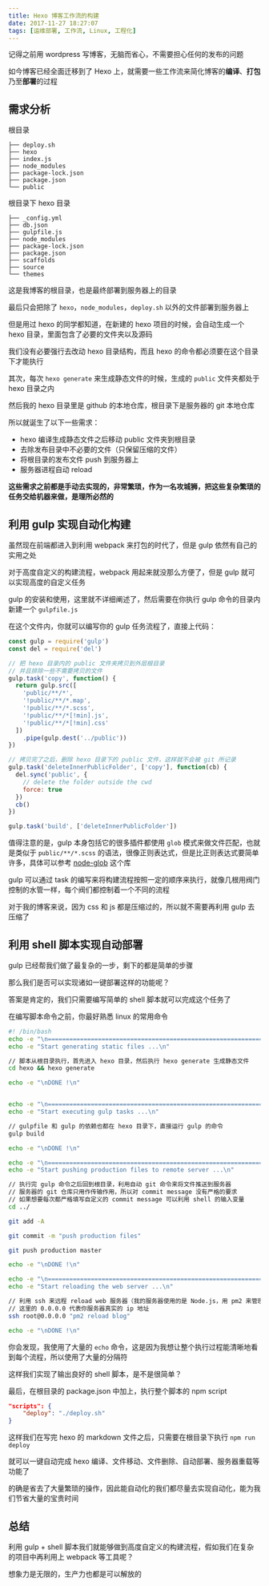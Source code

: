 ```yaml
---
title: Hexo 博客工作流的构建
date: 2017-11-27 18:27:07
tags: [运维部署, 工作流, Linux, 工程化]
---
```


记得之前用 wordpress 写博客，无脑而省心，不需要担心任何的发布的问题

如今博客已经全面迁移到了 Hexo 上，就需要一些工作流来简化博客的**编译**、**打包**乃至**部署**的过程

## 需求分析

根目录

```
├── deploy.sh
├── hexo
├── index.js
├── node_modules
├── package-lock.json
├── package.json
└── public
```

根目录下 hexo 目录

```
├── _config.yml
├── db.json
├── gulpfile.js
├── node_modules
├── package-lock.json
├── package.json
├── scaffolds
├── source
└── themes
```

这是我博客的根目录，也是最终部署到服务器上的目录

最后只会把除了 `hexo`，`node_modules`，`deploy.sh` 以外的文件部署到服务器上

但是用过 hexo 的同学都知道，在新建的 hexo 项目的时候，会自动生成一个 hexo 目录，里面包含了必要的文件夹以及源码

我们没有必要强行去改动 hexo 目录结构，而且 hexo 的命令都必须要在这个目录下才能执行

其次，每次 `hexo generate` 来生成静态文件的时候，生成的 `public` 文件夹都处于 hexo 目录之内

然后我的 hexo 目录里是 github 的本地仓库，根目录下是服务器的 git 本地仓库

所以就诞生了以下一些需求：

* hexo 编译生成静态文件之后移动 public 文件夹到根目录
* 去除发布目录中不必要的文件（只保留压缩的文件）
* 将根目录的发布文件 push 到服务器上
* 服务器进程自动 reload

**这些需求之前都是手动去实现的，非常繁琐，作为一名攻城狮，把这些复杂繁琐的任务交给机器来做，是理所必然的**

## 利用 gulp 实现自动化构建

虽然现在前端都进入到利用 webpack 来打包的时代了，但是 gulp 依然有自己的实用之处

对于高度自定义的构建流程，webpack 用起来就没那么方便了，但是 gulp 就可以实现高度的自定义任务

gulp 的安装和使用，这里就不详细阐述了，然后需要在你执行 gulp 命令的目录内新建一个 `gulpfile.js`

在这个文件内，你就可以编写你的 gulp 任务流程了，直接上代码：

```js
const gulp = require('gulp')
const del = require('del')

// 把 hexo 目录内的 public 文件夹拷贝到外层根目录
// 并且排除一些不需要拷贝的文件
gulp.task('copy', function() {
  return gulp.src([
    'public/**/*',
    '!public/**/*.map',
    '!public/**/*.scss',
    '!public/**/*[!min].js',
    '!public/**/*[!min].css'
  ])
    .pipe(gulp.dest('../public'))
})

// 拷贝完了之后，删除 hexo 目录下的 public 文件，这样就不会被 git 所记录
gulp.task('deleteInnerPublicFolder', ['copy'], function(cb) {
  del.sync('public', {
    // delete the folder outside the cwd
    force: true
  })
  cb()
})

gulp.task('build', ['deleteInnerPublicFolder'])
```

值得注意的是，gulp 本身包括它的很多插件都使用 `glob` 模式来做文件匹配，也就是类似于 `public/**/*.scss` 的语法，很像正则表达式，但是比正则表达式要简单许多，具体可以参考 [node-glob](https://github.com/isaacs/node-glob) 这个库

gulp 可以通过 task 的编写来将构建流程按照一定的顺序来执行，就像几根用阀门控制的水管一样，每个阀们都控制着一个不同的流程

对于我的博客来说，因为 css 和 js 都是压缩过的，所以就不需要再利用 gulp 去压缩了

## 利用 shell 脚本实现自动部署

gulp 已经帮我们做了最复杂的一步，剩下的都是简单的步骤

那么我们是否可以实现诸如一键部署这样的功能呢？

答案是肯定的，我们只需要编写简单的 shell 脚本就可以完成这个任务了

在编写脚本命令之前，你最好熟悉 linux 的常用命令

``` bash
#! /bin/bash
echo -e "\n===================================================================\n"
echo -e "Start generating static files ...\n"

// 脚本从根目录执行，首先进入 hexo 目录，然后执行 hexo generate 生成静态文件
cd hexo && hexo generate

echo -e "\nDONE !\n"


echo -e "\n===================================================================\n"
echo -e "Start executing gulp tasks ...\n"

// gulpfile 和 gulp 的依赖也都在 hexo 目录下，直接运行 gulp 的命令
gulp build

echo -e "\nDONE !\n"

echo -e "\n===================================================================\n"
echo -e "Start pushing production files to remote server ...\n"

// 执行完 gulp 命令之后回到根目录，利用自动 git 命令来将文件推送到服务器
// 服务器的 git 仓库只用作传输作用，所以对 commit message 没有严格的要求
// 如果想要每次都严格填写自定义的 commit message 可以利用 shell 的输入变量
cd ../

git add -A

git commit -m "push production files"

git push production master

echo -e "\nDONE !\n"

echo -e "\n===================================================================\n"
echo -e "Start reloading the web server ...\n"

// 利用 ssh 来远程 reload web 服务器（我的服务器使用的是 Node.js，用 pm2 来管理进程）
// 这里的 0.0.0.0 代表你服务器真实的 ip 地址
ssh root@0.0.0.0 "pm2 reload blog"

echo -e "\nDONE !\n"
```

你会发现，我使用了大量的 `echo` 命令，这是因为我想让整个执行过程能清晰地看到每个流程，所以使用了大量的分隔符

这样我们实现了输出良好的 shell 脚本，是不是很简单？

最后，在根目录的 package.json 中加上，执行整个脚本的 npm script

``` json
"scripts": {
    "deploy": "./deploy.sh"
}
```

这样我们在写完 hexo 的 markdown 文件之后，只需要在根目录下执行 `npm run deploy`

就可以一键自动完成 hexo 编译、文件移动、文件删除、自动部署、服务器重载等功能了

的确是省去了大量繁琐的操作，因此能自动化的我们都尽量去实现自动化，能为我们节省大量的宝贵时间


## 总结

利用 gulp + shell 脚本我们就能够做到高度自定义的构建流程，假如我们在复杂的项目中再利用上 webpack 等工具呢？

想象力是无限的，生产力也都是可以解放的
